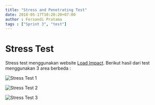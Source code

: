 ```yaml
---
title: "Stress and Penetrating Test"
date: 2018-05-17T10:20:20+07:00
author : Fersandi Pratama
tags : ["Sprint 3", "test"]
---
```

# Stress Test

Stress test menggunakan website [Load Impact](loadimpact.com). Berikut hasil dari test menggunakan 3 area berbeda :

![Stress Test 1](/img/stress-1.png)

![Stress Test 2](/img/stress-2.png)

![Stress Test 3](/img/stress-3.png)
